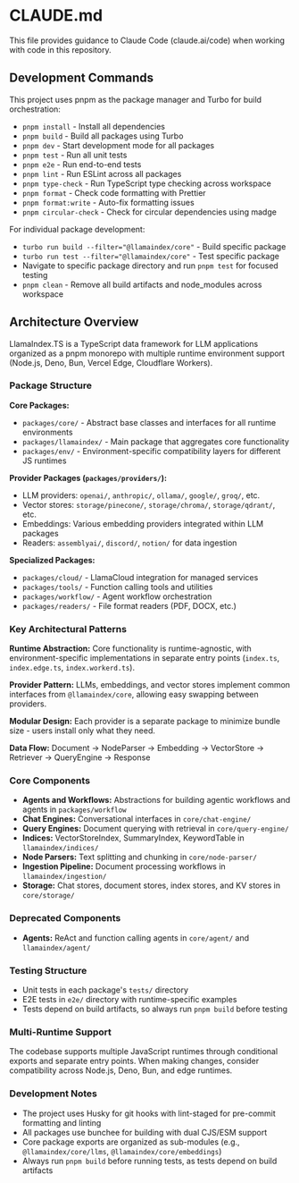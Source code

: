 # CLAUDE.md

This file provides guidance to Claude Code (claude.ai/code) when working with code in this repository.

## Development Commands

This project uses pnpm as the package manager and Turbo for build orchestration:

- `pnpm install` - Install all dependencies
- `pnpm build` - Build all packages using Turbo
- `pnpm dev` - Start development mode for all packages
- `pnpm test` - Run all unit tests
- `pnpm e2e` - Run end-to-end tests
- `pnpm lint` - Run ESLint across all packages
- `pnpm type-check` - Run TypeScript type checking across workspace
- `pnpm format` - Check code formatting with Prettier
- `pnpm format:write` - Auto-fix formatting issues
- `pnpm circular-check` - Check for circular dependencies using madge

For individual package development:

- `turbo run build --filter="@llamaindex/core"` - Build specific package
- `turbo run test --filter="@llamaindex/core"` - Test specific package
- Navigate to specific package directory and run `pnpm test` for focused testing
- `pnpm clean` - Remove all build artifacts and node_modules across workspace

## Architecture Overview

LlamaIndex.TS is a TypeScript data framework for LLM applications organized as a pnpm monorepo with multiple runtime environment support (Node.js, Deno, Bun, Vercel Edge, Cloudflare Workers).

### Package Structure

**Core Packages:**

- `packages/core/` - Abstract base classes and interfaces for all runtime environments
- `packages/llamaindex/` - Main package that aggregates core functionality
- `packages/env/` - Environment-specific compatibility layers for different JS runtimes

**Provider Packages (`packages/providers/`):**

- LLM providers: `openai/`, `anthropic/`, `ollama/`, `google/`, `groq/`, etc.
- Vector stores: `storage/pinecone/`, `storage/chroma/`, `storage/qdrant/`, etc.
- Embeddings: Various embedding providers integrated within LLM packages
- Readers: `assemblyai/`, `discord/`, `notion/` for data ingestion

**Specialized Packages:**

- `packages/cloud/` - LlamaCloud integration for managed services
- `packages/tools/` - Function calling tools and utilities
- `packages/workflow/` - Agent workflow orchestration
- `packages/readers/` - File format readers (PDF, DOCX, etc.)

### Key Architectural Patterns

**Runtime Abstraction:** Core functionality is runtime-agnostic, with environment-specific implementations in separate entry points (`index.ts`, `index.edge.ts`, `index.workerd.ts`).

**Provider Pattern:** LLMs, embeddings, and vector stores implement common interfaces from `@llamaindex/core`, allowing easy swapping between providers.

**Modular Design:** Each provider is a separate package to minimize bundle size - users install only what they need.

**Data Flow:** Document → NodeParser → Embedding → VectorStore → Retriever → QueryEngine → Response

### Core Components

- **Agents and Workflows:** Abstractions for building agentic workflows and agents in `packages/workflow`
- **Chat Engines:** Conversational interfaces in `core/chat-engine/`
- **Query Engines:** Document querying with retrieval in `core/query-engine/`
- **Indices:** VectorStoreIndex, SummaryIndex, KeywordTable in `llamaindex/indices/`
- **Node Parsers:** Text splitting and chunking in `core/node-parser/`
- **Ingestion Pipeline:** Document processing workflows in `llamaindex/ingestion/`
- **Storage:** Chat stores, document stores, index stores, and KV stores in `core/storage/`

### Deprecated Components

- **Agents:** ReAct and function calling agents in `core/agent/` and `llamaindex/agent/`

### Testing Structure

- Unit tests in each package's `tests/` directory
- E2E tests in `e2e/` directory with runtime-specific examples
- Tests depend on build artifacts, so always run `pnpm build` before testing

### Multi-Runtime Support

The codebase supports multiple JavaScript runtimes through conditional exports and separate entry points. When making changes, consider compatibility across Node.js, Deno, Bun, and edge runtimes.

### Development Notes

- The project uses Husky for git hooks with lint-staged for pre-commit formatting and linting
- All packages use bunchee for building with dual CJS/ESM support
- Core package exports are organized as sub-modules (e.g., `@llamaindex/core/llms`, `@llamaindex/core/embeddings`)
- Always run `pnpm build` before running tests, as tests depend on build artifacts
